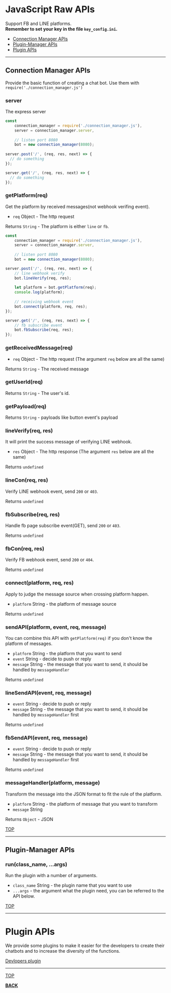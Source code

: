 # <a name="api-reference"></a>JavaScript Raw APIs
Support FB and LINE platforms.<br>
<b>Remember to set your key in the file ``key_config.ini``.</b>
* [Connection Manager APIs](https://github.com/Mist-Rain/Bot-Framework/blob/master/docs/API-Reference.md#connection-manager-apis)
* [Plugin-Manager APIs](https://github.com/Mist-Rain/Bot-Framework/blob/master/docs/API-Reference.md#plugin-manager-apis)
* [Plugin APIs](https://github.com/Mist-Rain/Bot-Framework/blob/master/docs/API-Reference.md#plugin-apis)
***
## Connection Manager APIs
Provide the basic function of creating a chat bot.
Use them with ``require('./connection_manager.js')``
### server
The express server
```javascript
const
	connection_manager = require('./connection_manager.js'),
	server = connection_manager.server,
	
	// listen port 8080
	bot = new connection_manager(8080);
  
server.post('/', (req, res, next) => {
  // do something
});

server.get('/', (req, res, next) => {
  // do something
});
```
### getPlatform(req)
Get the platform by received messages(not webhook verifing event).
* ``req`` Object - The http request

Returns ``String`` - The platform is either ``line`` or ``fb``.
```Javascript
const
	connection_manager = require('./connection_manager.js'),
	server = connection_manager.server,
	
	// listen port 8080
	bot = new connection_manager(8080);

server.post('/', (req, res, next) => {
	// line webhook verify
	bot.lineVerify(req, res);
	
	let platform = bot.getPlatform(req);
	console.log(platform);
	
	// receiving webhook event
	bot.connect(platform, req, res);
});

server.get('/', (req, res, next) => {
	// fb subscribe event
	bot.fbSubscribe(req, res);
});
```
### getReceivedMessage(req)
* ``req`` Object - The http request (The argument ``req`` below are all the same)

Returns ``String`` - The received message

### getUserId(req)
Returns ``String`` - The user's id.

### getPayload(req)
Returns ``String`` - payloads like button event's payload

### lineVerify(req, res)
It will print the success message of verifying LINE webhook.
* ``res`` Object - The http response (The argument ``res`` below are all the same)

Returns ``undefined``

### lineCon(req, res)
Verify LINE webhook event, send ``200`` or ``403``.

Returns ``undefined``

### fbSubscribe(req, res)
Handle fb page subscribe event(GET), send ``200`` or ``403``.

Returns ``undefined``

### fbCon(req, res)
Verify FB webhook event, send ``200`` or ``404``.
 
Returns ``undefined``

### connect(platform, req, res)
Apply to judge the message source when crossing platform happen.

* ``platform`` String - the platform of message source

Returns ``undefined``

### sendAPI(platform, event, req, message)
You can combine this API with ``getPlatform(req)`` if you don't know the platform of messages.
* ``platform`` String - the platform that you want to send
* ``event`` String - decide to push or reply
* ``message`` String - the message that you want to send, it should be handled by ``messageHandler``

Returns ``undefined``

### lineSendAPI(event, req, message)
* ``event`` String - decide to push or reply
* ``message`` String - the message that you want to send, it should be handled by ``messageHandler`` first

Returns ``undefined``

### fbSendAPI(event, req, message)
* ``event`` String - decide to push or reply
* ``message`` String - the message that you want to send, it should be handled by ``messageHandler`` first

Returns ``undefined``

### messageHandler(platform, message)
Transform the message into the JSON format to fit the rule of the platform.
* ``platform`` String - the platform of message that you want to transform
* ``message`` String

Returns ``Object`` - JSON

[TOP](https://github.com/Mist-Rain/Bot-Framework/blob/master/docs/API-Reference.md#javascript-raw-apis)
***
## Plugin-Manager APIs

### run(class_name, ...args)
Run the plugin with a number of arguments.
* ``class_name`` String - the plugin name that you want to use
* ``...args`` - the argument what the plugin need, you can be referred to the API below.

[TOP](https://github.com/Mist-Rain/Bot-Framework/blob/master/docs/API-Reference.md#javascript-raw-apis)
***
# Plugin APIs
We provide some plugins to make it easier for the developers to create their chatbots and to increase the diversity of the functions.

[Devlopers plugin](https://github.com/Mist-Rain/Bot-Framework/tree/master/docs/Plugins)
***

[TOP](https://github.com/Mist-Rain/Bot-Framework/blob/master/docs/API-Reference.md#javascript-raw-apis)

<b>[BACK](https://github.com/Mist-Rain/Bot-Framework#documentation)</b>
